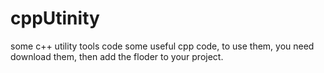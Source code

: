 # cppUtinity
some c++ utility tools code 
  some useful cpp code, to use them, you need download them, then add the floder to your project.
